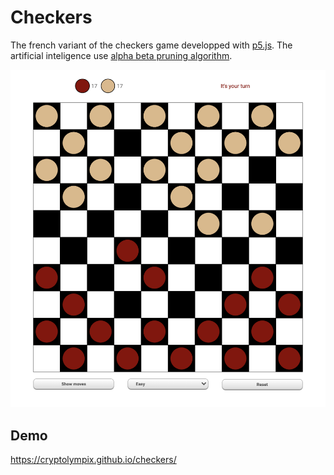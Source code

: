 # Checkers

The french variant of the checkers game developped with [p5.js](https://p5js.org/). The artificial inteligence use [alpha beta pruning algorithm](https://en.wikipedia.org/wiki/Alpha%E2%80%93beta_pruning).

![screenshot of the game](./screenshot.png)

## Demo

https://cryptolympix.github.io/checkers/
